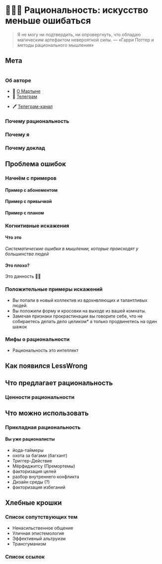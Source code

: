 # 🤔🤔🤔 Рациональность: искусство меньше ошибаться

<!-- slide class="" data-notes="" -->
> Я не могу ни подтвердить, ни опровергнуть, что обладаю магическим артефактом невероятной силы.
> — «Гарри Поттер и методы рационального мышления»

<!-- slide class="milestone" data-notes="..."-->
## Мета

<!-- slide id="hi" data-notes="
Привет, меня завут Мартын и вы можете знать меня по таким докладам как:
<br>- Testosterone driven development
<br>- Не QWERTY единной
<br>- 255 оттенков серого
"-->
<img title="" src="../assets/troy-mccryre.png" />

<!-- slide vertical=true data-notes="..." -->
### Об авторе

- 👤 [О Мартыне](https://someta.site/martyn)
- 💬 [Телеграм](https://t.me/m0rtyn)
<!-- - 🧑‍💻 [Гитхаб](https://github.com/m0rtyn) -->
- 🖊 [Телеграм-канал](https://t.me/metabaza)
<!-- - 🌐 [Блог](https://someta.site) -->

<!-- slide vertical=true data-notes="
Тема рационального мышления увлекла меня в 2016 году, когда я познакомился с книгой «ГПМРМ».

<br><br>
Меня вдохновила идея об изучении моделей, которые хорошо описывают реальность и помогают легче справляться со сложными проблемами. Особенно меня поразила история об уже известных и общих для всех «особенностях» мышления.

<br><br>
Тогда я вступил в Слак, где находилось несколько сотен рационалистов, начал с ними общаться и изучать рекомендуемые материалы. С тех пор я считаю, что это было правильным решением.

<br><br>
Хочу поделиться с вами этим докладом чтобы и вы могли попробовать себя в этом.
" -->

### Почему рациональность

<!-- slide vertical=true data-notes="
Всё просто — я увидел среди наших ценностей рациональность и решил объеденить приятное с полезным. И так вышло, что я оказался первым, кто решил рассказать об этом.

<br><br>
Кажется, это простейший способ найти единомышленников в компании, а также распространить близкие мне ценности.
" -->
### Почему я

<!-- slide vertical=true data-notes="
Я люблю выступать и сделал более десяти докладов. Для меня это наиболее ёмкий и удобный формат поделиться вводной информацией так, чтобы слушатели при желании могли сами продолжить свой путь по теме.
" -->
### Почему доклад

<!-- ### Ссылки

- Эта презентация
  **https://someta.site/talks/opensource-as-altruism**
- Материалы доклада открыты
  **https://github.com/m0rtyn/slides/tree/master/opensource-as-altruism** -->

<!-- <!-- slide class="brand-12storeez" vertical=true data-notes="..." -->
<!-- ### 12 Storeez -->

<!-- slide class="milestone" data-notes="..." -->
## Проблема ошибок

<!-- slide data-notes="

" -->
### Начнём с примеров

<!-- slide data-notes="
Вы покупали абонемент в спортзал или на курс, заранее оплатив сумму на длинный период? А случалось ли у вас чувство, что нужно продолжать ходить на него даже если на практике вам было тяжело посещать занятия? Или обратная ситуация, когда бесплатные занятия вы не посещали, а за деньги — да?
" -->
#### Пример с абонементом

<!-- slide data-notes="
Пытались ли завести новую привычку? А если пропускали один-два дня то падала ли мотивация?
" -->
#### Пример с привычкой

<!-- slide data-notes="
Делали ли вы прогноз о длительности проекта, который оказывался далёк от реальности в несколько раз?
" -->
#### Пример с планом

<!-- slide data-notes="
Я привёл лишь малую часть примеров с когнитивными искажениями. Хочу рассказать вам о нашей общей проблеме — мы постоянно ошибаемся и делаем это одинаково.
" -->
### Когнитивные искажения

<!-- slide data-notes="
Мы совершаем когнитивные искажения постоянно. Их известно много и их тяжело избегать. Не совершать их невозможно.
" -->
#### Что это

_Систематические ошибки в мышлении, которые происходят у большинства людей_

<!-- slide data-notes="
Искажения могут делать плохо или хорошо, однако они будут происходить всегда. Поэтому лучше относиться к ним нейтрально, как к неизбежному факту.

<br><br>
Например, у меня в руках Х или за моим окном темно/светло. Факты, что я рассказываю доклад и вы слушаете меня. Я забыл рассказать о важной детали в плане доклада — это уже и искажение, но тоже факт.

<br><br>
Нейтральное восприятие искажений помогает быстрее принять их у себя и у окружающий. Затем уже можно начать использовать их в свою пользу.
" -->
#### Это плохо?

Это данность 🤷‍♂️

<!-- slide data-notes="
Иногда вы стали соглашаться с ними автоматически, если все были одного мнения. Спустя время вы заметили как стали говорить как они, переняли их привычки и убеждения.
" -->
### Положительные примеры искажений

- Вы попали в новый коллектив из вдохнвляющих и талантливых людей.
- Вы положили форму и кросовки на выходе из вашей комнаты.
- Замечая признаки прокрастинации вы говорите себе, что не собираетесь делать дело целиком* а только продвинетесь на один шажок 

### Мифы о рациональности

- Рациональность это интеллект

<!-- slide class="milestone" data-notes="..." -->
## Как появился LessWrong

<!-- slide class="milestone" data-notes="..." -->
## Что предлагает рациональность

### Ценности рациональности

<!-- slide class="milestone" data-notes="..." -->
## Что можно использовать

<!-- slide vertical=true data-notes="
Прикладная рациональность это техники избавляющие от когнитивных искажений, которые мешают нам действовать или уводят действия от целей.

Кто-то назовёт это продуктивностью, но цель этих техник не в этом. Их цель — помочь в избежании известных и общих проблем в процессе решения уникальных проблем.
" -->
### Прикладная рациональность

<!-- slide vertical=true data-notes="
Скорее всего какая-то часть техник вам известна и вы их практикуете. Возможно вы о них узнали из других областей и называете другими именами.

Поэтому каждого из вас можно уже назвать рационалистом, однако лично мне пришлось отказаться от некоторых интуитивных и привычных способов решения задач.

Дело в том, что я их делал «грязно» смешивая в одно, не ставя границы или упуская важные детали. Это можно сравнить с самоучками и теми, кто получил образование. Сложно сказать что из них и на каком этапе эффективнее, но второй подход ориентирован на долгосрочную эффективность, а первый на эффективность в моменте. Считаю, что лучшим будет тот, кто объединил подходы. 
" -->
#### Вы уже рационалисты


- йода-таймеры
- охота за багами (багхант)
- Триггер-Действие
- Мёрфиджитсу (Премортемы)
- факторизация целей
- разбор внутреннего конфликта
- Дизайн среды (?)
- факторизация избеганий

## Хлебные крошки

### Список сопутствующих тем

- Ненасильственное общение
- Уличная эпистемология
- Эффективный альтруизм
- Трансгуманизм
<!-- - Когнитивно-поведенческая терапия -->

### Список ссылок